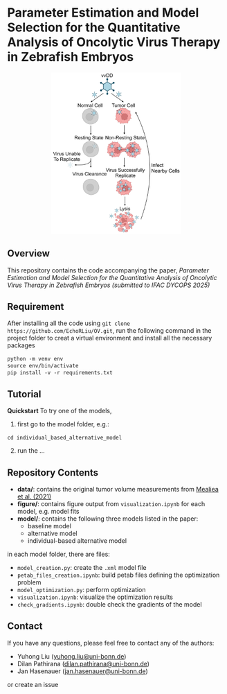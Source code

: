 # Parameter Estimation and Model Selection for the Quantitative Analysis of Oncolytic Virus Therapy in Zebrafish Embryos

<p align="center">
  <img src="figure/illustration/ov_mechanism.png" alt="Oncolytic Virus (vvDD) Mechanism" width="300">
</p>

## Overview
This repository contains the code accompanying the paper, *Parameter Estimation and Model Selection for the Quantitative Analysis of Oncolytic Virus Therapy in Zebrafish Embryos (submitted to IFAC DYCOPS 2025)*

## Requirement
After installing all the code using `git clone https://github.com/EchoRLiu/OV.git`, run the following command in the project folder to creat a virtual environment and install all the necessary packages
```
python -m venv env
source env/bin/activate
pip install -v -r requirements.txt
```

## Tutorial
**Quickstart**
To try one of the models, 

1) first go to the model folder, e.g.:
```
cd individual_based_alternative_model
```
2) run the ... 


## Repository Contents
- **data/**: contains the original tumor volume measurements from [Mealiea et al. (2021)](https://www.nature.com/articles/s41417-020-0194-7.pdf)
- **figure/**: contains figure output from `visualization.ipynb` for each model, e.g. model fits
- **model/**: contains the following three models listed in the paper:
    - baseline model
    - alternative model
    - individual-based alternative model

in each model folder, there are files:

- `model_creation.py`: create the `.xml` model file
- `petab_files_creation.ipynb`: build petab files defining the optimization problem
- `model_optimization.py`: perform optimization 
- `visualization.ipynb`: visualize the optimization results
- `check_gradients.ipynb`: double check the gradients of the model

## Contact
If you have any questions, please feel free to contact any of the authors:
- Yuhong Liu (yuhong.liu@uni-bonn.de)
- Dilan Pathirana (dilan.pathirana@uni-bonn.de)
- Jan Hasenauer (jan.hasenauer@uni-bonn.de)

or create an issue